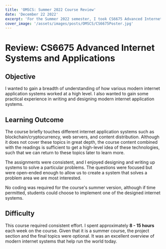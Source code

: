 ```yaml
---
title: 'OMSCS: Summer 2022 Course Review'
date: 'December 22 2022'
excerpt: 'For the Summer 2022 semester, I took CS6675 Advanced Internet Systems and Applications. Here is my review for these courses.'
cover_image: '/assets/images/posts/OMSCS/CS6675Poster.jpg'
---
```

# Review: CS6675 Advanced Internet Systems and Applications
## Objective
I wanted to gain a breadth of understanding of how various modern internet application systems worked at a high level. I also wanted to gain some practical experience in writing and designing modern internet application systems.
## Learning Outcome
The course briefly touches different internet application systems such as blockchain/cryptocurrency, web servers, and content distribution. Although it does not cover these topics in great depth, the course content combined with the readings is sufficient to get a high-level idea of these technologies, such that we can return to these topics later to learn more. 

The assignments were consistent, and I enjoyed designing and writing up systems to solve a particular problems. The questions were focused but were open-ended enough to allow us to create a system that solves a problem area we are most interested. 

No coding was required for the course's summer version, although if time permitted, students could choose to implement one of the designed internet systems.
## Difficulty
This course required consistent effort. I spent approximately **8 - 15 hours** each week on the course. Given that it is a summer course, the project section and the final topics were optional. It was an excellent overview of modern internet systems that help run the world today. 